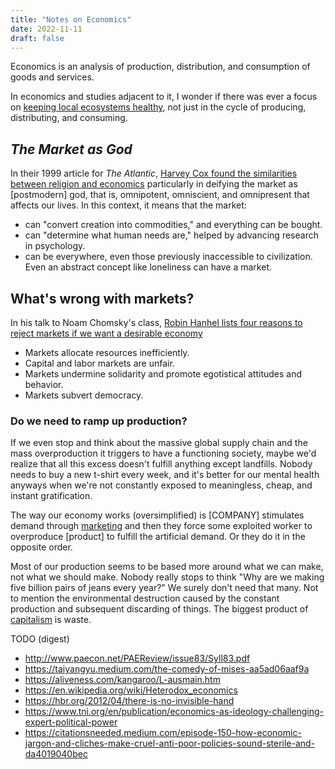 ```yaml
---
title: "Notes on Economics"
date: 2022-11-11
draft: false
---
```


Economics is an analysis of production, distribution, and consumption
of goods and services.

In economics and studies adjacent to it,
I wonder if there was ever a focus on [keeping local ecosystems healthy](/solarpunk),
not just in the cycle of producing, distributing, and consuming.

## *The Market as God*

In their 1999 article for *The Atlantic*, [Harvey Cox found the similarities between religion and economics](https://web.archive.org/web/20230605145139/https://www.theatlantic.com/magazine/archive/1999/03/the-market-as-god/306397/)
particularly in deifying the market as [postmodern] god,
that is, omnipotent, omniscient, and omnipresent
that affects our lives.
In this context, it means that the market:

- can "convert creation into commodities," and everything can be bought.
- can "determine what human needs are," helped by advancing research in
  psychology.
- can be everywhere, even those previously inaccessible to civilization.
  Even an abstract concept like loneliness can have a market.

## What's wrong with markets?

In his talk to Noam Chomsky's class, [Robin Hanhel lists four reasons to reject markets if we want a desirable economy](https://participatoryeconomy.org/whats-wrong-with-markets/)

- Markets allocate resources inefficiently.
- Capital and labor markets are unfair.
- Markets undermine solidarity and promote egotistical attitudes and
  behavior.
- Markets subvert democracy.

### Do we need to ramp up production?

If we even stop and think about the massive global supply chain and the
mass overproduction it triggers to have a functioning society, maybe
we'd realize that all this excess doesn't fulfill anything except
landfills. Nobody needs to buy a new t-shirt every week, and it's better
for our mental health anyways when we're not constantly exposed to
meaningless, cheap, and instant gratification.

The way our economy works (oversimplified) is [COMPANY] stimulates
demand through [marketing](/mr) and then they force some exploited worker to
overproduce [product] to fulfill the artificial demand. Or they do it in
the opposite order.

Most of our production seems to be based more around what we can make,
not what we should make. Nobody really stops to think "Why are we making
five billion pairs of jeans every year?" We surely don't need that many.
Not to mention the environmental destruction caused by the constant
production and subsequent discarding of things. The biggest product of
[capitalism](/capitalism) is waste.


TODO (digest)

- http://www.paecon.net/PAEReview/issue83/Syll83.pdf
- https://taiyangyu.medium.com/the-comedy-of-mises-aa5ad06aaf9a
- https://aliveness.com/kangaroo/L-ausmain.htm
- https://en.wikipedia.org/wiki/Heterodox_economics
- https://hbr.org/2012/04/there-is-no-invisible-hand
- https://www.tni.org/en/publication/economics-as-ideology-challenging-expert-political-power
- https://citationsneeded.medium.com/episode-150-how-economic-jargon-and-cliches-make-cruel-anti-poor-policies-sound-sterile-and-da4019040bec
